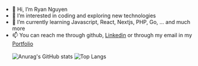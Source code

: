 - 👋 Hi, I’m Ryan Nguyen  
- 👀 I’m interested in coding and exploring new technologies
- 🌱 I’m currently learning Javascript, React, Nextjs, PHP, Go, ... and much more
- 📫 You can reach me through github, <a href="https://www.linkedin.com/in/ryan-nguyen-902196293/" target="_blank">Linkedin</a> or through my email in my <a href="https://ryannguyen-portfolio.vercel.app/" target="_blank">Portfolio</a>
<br></br>
![Anurag's GitHub stats](https://github-readme-stats.vercel.app/api?username=ryananhtuan-nguyen&show_icons=true&theme=synthwave) ![Top Langs](https://github-readme-stats.vercel.app/api/top-langs/?username=ryananhtuan-nguyen&layout=donut)
<!---
ryananhtuan-nguyen/ryananhtuan-nguyen is a ✨ special ✨ repository because its `README.md` (this file) appears on your GitHub profile.
You can click the Preview link to take a look at your changes.
--->
